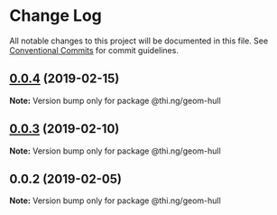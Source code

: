# Change Log

All notable changes to this project will be documented in this file.
See [Conventional Commits](https://conventionalcommits.org) for commit guidelines.

## [0.0.4](https://github.com/thi-ng/umbrella/compare/@thi.ng/geom-hull@0.0.3...@thi.ng/geom-hull@0.0.4) (2019-02-15)

**Note:** Version bump only for package @thi.ng/geom-hull





## [0.0.3](https://github.com/thi-ng/umbrella/compare/@thi.ng/geom-hull@0.0.2...@thi.ng/geom-hull@0.0.3) (2019-02-10)

**Note:** Version bump only for package @thi.ng/geom-hull





## 0.0.2 (2019-02-05)

**Note:** Version bump only for package @thi.ng/geom-hull
